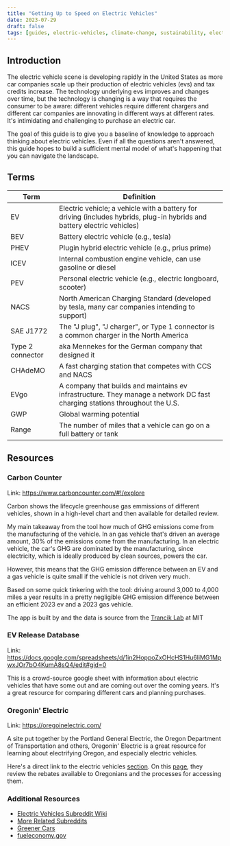```yaml
---
title: "Getting Up to Speed on Electric Vehicles"
date: 2023-07-29
draft: false
tags: [guides, electric-vehicles, climate-change, sustainability, electrification]
---
```


## Introduction

The electric vehicle scene is developing rapidly in the United States as more car companies scale up their production of electric vehicles (evs) and tax credits increase. The technology underlying evs improves and changes over time, but the technology is changing is a way that requires the consumer to be aware: different vehicles require different chargers and different car companies are innovating in different ways at different rates. It's intimidating and challenging to purchase an electric car.

The goal of this guide is to give you a baseline of knowledge to approach thinking about electric vehicles. Even if all the questions aren't answered, this guide hopes to build a sufficient mental model of what's happening that you can navigate the landscape.


## Terms

| Term             | Definition                                                                                                                 |
| ---------------- | -------------------------------------------------------------------------------------------------------------------------- |
| EV               | Electric vehicle; a vehicle with a battery for driving (includes hybrids, plug-in hybrids and battery electric vehicles)   |
| BEV              | Battery electric vehicle (e.g., tesla)                                                                                     |
| PHEV             | Plugin hybrid electric vehicle (e.g., prius prime)                                                                         |
| ICEV             | Internal combustion engine vehicle, can use gasoline or diesel                                                             |
| PEV              | Personal electric vehicle (e.g., electric longboard, scooter)                                                              |
| NACS             | North American Charging Standard (developed by tesla, many car companies intending to support)                             |
| SAE J1772        | The "J plug", "J charger", or Type 1 connector is a common charger in the North America                                    |
| Type 2 connector | aka Mennekes for the German company that designed it                                                                       |
| CHAdeMO          | A fast charging station that competes with CCS and NACS                                                                    |
| EVgo             | A company that builds and maintains ev infrastructure. They manage a network DC fast charging stations throughout the U.S. |
| GWP              | Global warming potential                                                                                                   |
| Range            | The number of miles that a vehicle can go on a full battery or tank                                                        |

## Resources

### Carbon Counter

Link: https://www.carboncounter.com/#!/explore

Carbon shows the lifecycle greenhouse gas emmissions of different vehicles, shown in a high-level chart and then available for detailed review.

My main takeaway from the tool how much of GHG emissions come from the manufacturing of the vehicle. In an gas vehicle that's driven an average amount, 30% of the emissions come from the manufacturing. In an electric vehicle, the car's GHG are dominated by the manufacturing, since electricity, which is ideally produced by clean sources, powers the car.

However, this means that the GHG emission difference between an EV and a gas vehicle is quite small if the vehicle is not driven very much. 

Based on some quick tinkering with the tool: driving around 3,000 to 4,000 miles a year results in a pretty negligible GHG emission difference between an efficient 2023 ev and a 2023 gas vehicle.

The app is built by and the data is source from the [Trancik Lab](http://trancik.mit.edu/) at MIT


### EV Release Database

Link: https://docs.google.com/spreadsheets/d/1in2HoppoZxOHcHS1Hu6liMG1MpwxJOr7bO4KumA8sQ4/edit#gid=0

This is a crowd-source google sheet with information about electric vehicles that have some out and are coming out over the coming years. It's a great resource for comparing different cars and planning purchases.

### Oregonin' Electric

Link: https://oregoinelectric.com/

A site put together by the Portland General Electric, the Oregon Department of Transportation and others, Oregonin' Electric is a great resource for learning about electrifying Oregon, and especially electric vehicles.

Here's a direct link to the electric vehicles [section](https://oregoinelectric.com/explore-electric-cars/). On this [page](https://oregoinelectric.com/cost-of-owning-an-electric-car/), they review the rebates available to Oregonians and the processes for accessing them.


### Additional Resources

- [Electric Vehicles Subreddit Wiki](https://www.reddit.com/r/electricvehicles/wiki/index/)
- [More Related Subreddits](https://www.reddit.com/r/electricvehicles/wiki/index/relatedsubs/)
- [Greener Cars](https://greenercars.org/)
- [fueleconomy.gov](https://www.fueleconomy.gov/)

